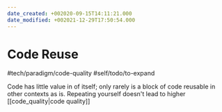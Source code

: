 ```yaml
---
date_created: +002020-09-15T14:11:21.000
date_modified: +002021-12-29T17:50:54.000
---
```


# Code Reuse

 #tech/paradigm/code-quality #self/todo/to-expand
 
 Code has little value in of itself; only rarely is a block of code reusable in other contexts as is.  Repeating yourself doesn't lead to higher [[code_quality|code quality]]
